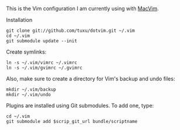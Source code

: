 This is the Vim configuration I am currently using with [MacVim].

Installation

    git clone git://github.com/tuxu/dotvim.git ~/.vim
    cd ~/.vim
    git submodule update --init

Create symlinks:

    ln -s ~/.vim/vimrc ~/.vimrc
    ln -s ~/.vim/gvimrc ~/.gvimrc

Also, make sure to create a directory for Vim's backup and undo files:

    mkdir ~/.vim/backup
    mkdir ~/.vim/undo

Plugins are installed using Git submodules. To add one, type:

    cd ~/.vim
    git submodule add $scrip_git_url bundle/scriptname

[MacVim]: http://code.google.com/p/macvim/
